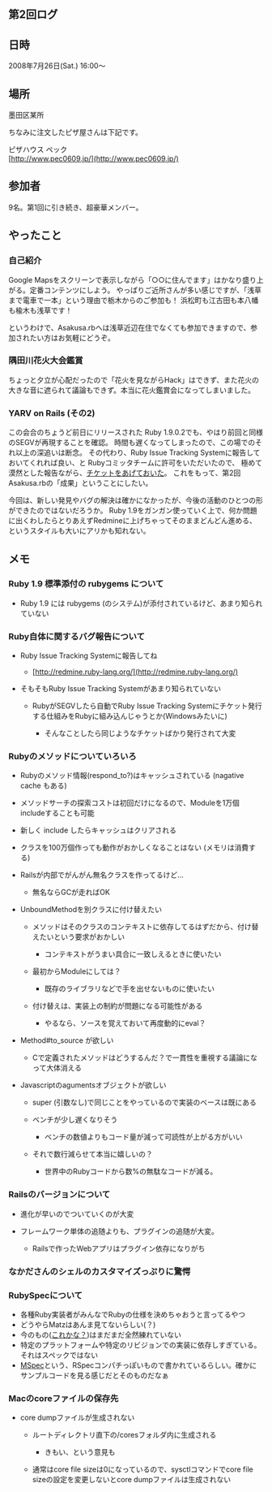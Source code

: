 ## 第2回ログ

## 日時

2008年7月26日(Sat.) 16:00～

## 場所

墨田区某所

ちなみに注文したピザ屋さんは下記です。

ピザハウス ペック  
[http://www.pec0609.jp/](http://www.pec0609.jp/)

## 参加者

9名。第1回に引き続き、超豪華メンバー。

## やったこと

### 自己紹介

Google Mapsをスクリーンで表示しながら「○○に住んでます」はかなり盛り上がる。定番コンテンツにしよう。 やっぱりご近所さんが多い感じですが、「浅草まで電車で一本」という理由で栃木からのご参加も！ 浜松町も江古田も本八幡も楡木も浅草です！

というわけで、Asakusa.rbへは浅草近辺在住でなくても参加できますので、参加されたい方はお気軽にどうぞ。

### 隅田川花火大会鑑賞

ちょっと夕立が心配だったので「花火を見ながらHack」はできず、また花火の大きな音に遮られて議論もできず。本当に花火鑑賞会になってしまいました。

### YARV on Rails (その2)

この会合のちょうど前日にリリースされた Ruby 1.9.0.2でも、やはり前回と同様のSEGVが再現することを確認。 時間も遅くなってしまったので、この場でのそれ以上の深追いは断念。 その代わり、Ruby Issue Tracking Systemに報告しておいてくれれば良い、と Rubyコミッタチームに許可をいただいたので、 極めて漠然とした報告ながら、[チケットをあげておいた](http://redmine.ruby-lang.org/issues/show/369)。 これをもって、第2回Asakusa.rbの「成果」ということにしたい。

今回は、新しい発見やバグの解決は確かになかったが、今後の活動のひとつの形ができたのではないだろうか。 Ruby 1.9をガンガン使っていく上で、何か問題に出くわしたらとりあえずRedmineに上げちゃってそのままどんどん進める、 というスタイルも大いにアリかも知れない。

## メモ

### Ruby 1.9 標準添付の rubygems について

- Ruby 1.9 には rubygems (のシステム)が添付されているけど、あまり知られていない

### Ruby自体に関するバグ報告について

- Ruby Issue Tracking Systemに報告してね

  - [http://redmine.ruby-lang.org/](http://redmine.ruby-lang.org/)
- そもそもRuby Issue Tracking Systemがあまり知られていない

  - RubyがSEGVしたら自動でRuby Issue Tracking Systemにチケット発行する仕組みをRubyに組み込んじゃうとか(Windowsみたいに)

    - そんなことしたら同じようなチケットばかり発行されて大変

### Rubyのメソッドについていろいろ

- Rubyのメソッド情報(respond\_to?)はキャッシュされている (nagative cache もある)
- メソッドサーチの探索コストは初回だけになるので、Moduleを1万個includeすることも可能
- 新しく include したらキャッシュはクリアされる
- クラスを100万個作っても動作がおかしくなることはない (メモリは消費する)
- Railsが内部でがんがん無名クラスを作ってるけど...

  - 無名ならGCが走ればOK
- UnboundMethodを別クラスに付け替えたい

  - メソッドはそのクラスのコンテキストに依存してるはずだから、付け替えたいという要求がおかしい

    - コンテキストがうまい具合に一致しえるときに使いたい
  - 最初からModuleにしては？

    - 既存のライブラリなどで手を出せないものに使いたい
  - 付け替えは、実装上の制約が問題になる可能性がある

    - やるなら、ソースを覚えておいて再度動的にeval？
- Method#to\_source が欲しい

  - Cで定義されたメソッドはどうするんだ？で一貫性を重視する議論になって大体消える
- Javascriptのagumentsオブジェクトが欲しい

  - super (引数なし)で同じことをやっているので実装のベースは既にある
  - ベンチが少し遅くなりそう

    - ベンチの数値よりもコード量が減って可読性が上がる方がいい
  - それで数行減らせて本当に嬉しいの？

    - 世界中のRubyコードから数%の無駄なコードが減る。

### Railsのバージョンについて

- 進化が早いのでついていくのが大変
- フレームワーク単体の追随よりも、プラグインの追随が大変。

  - Railsで作ったWebアプリはプラグイン依存になりがち

### なかださんのシェルのカスタマイズっぷりに驚愕

### RubySpecについて

- 各種Ruby実装者がみんなでRubyの仕様を決めちゃおうと言ってるやつ
- どうやらMatzはあんま見てないらしい(？)
- 今のもの([これかな？](http://spec.ruby-doc.org/))はまだまだ全然練れていない
- 特定のプラットフォームや特定のリビジョンでの実装に依存しすぎている。それはスペックではない
- [MSpec](http://github.com/rubyspec/mspec/tree/master)という、RSpecコンパチっぽいもので書かれているらしい。確かにサンプルコードを見る感じだとそのものだなぁ

### Macのcoreファイルの保存先

- core dumpファイルが生成されない

  - ルートディレクトリ直下の/coresフォルダ内に生成される

    - きもい、という意見も
  - 通常はcore file sizeは0になっているので、sysctlコマンドでcore file sizeの設定を変更しないとcore dumpファイルは生成されない
